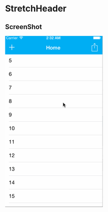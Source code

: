 # StretchHeader

ScreenShot
---------

![gif](https://github.com/tasselx/StretchHeader/blob/master/ScreenShot/Stretch.gif?raw=true)
